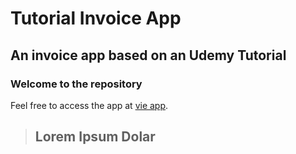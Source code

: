 Tutorial Invoice App
=============================

An invoice app based on an Udemy Tutorial
-----------------------------

### Welcome to the repository

Feel free to access the app at [vie app](https://enterpriseapp-lyynx.c9.io).

> ## Lorem Ipsum Dolar